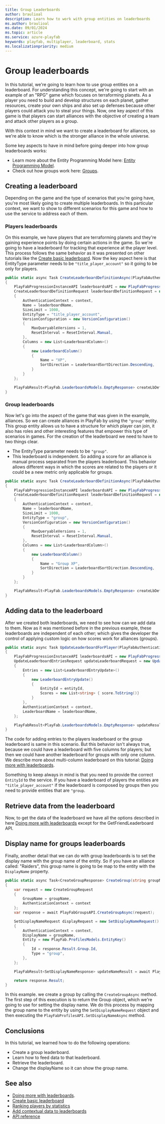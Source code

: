 ```yaml
---
title: Group Leaderboards
author: braulioal
description: Learn how to work with group entities on leaderboards
ms.author: braulioal
ms.date: 09/01/2024
ms.topic: article
ms.service: azure-playfab
keywords: playfab, multiplayer, leaderboard, stats
ms.localizationpriority: medium
---
```


# Group leaderboards

In this tutorial, we're going to learn how to use group entities on a leaderboard. For understanding this concept,
we're going to start with an example of an "RPG" game which focuses on terraforming planets. As a player you need to build and develop structures 
on each planet, gather resources, create your own ships and also set up defenses because other players could attack you to steal your things.
Now, one key aspect of this game is that players can start alliances with the objective of creating a team and attack other players as a group.

With this context in mind we want to create a leaderboard for alliances, so we're able to know which is the stronger alliance 
in the whole universe.

Some key aspects to have in mind before going deeper into how group leaderboards works:
* Learn more about the Entity Programming Model here: [Entity Programming Model](../../entities/index.md).
* Check out how groups work here: [Groups](../../social/groups/quickstart.md).

## Creating a leaderboard

Depending on the game and the type of scenarios that you're going have, you're most likely going to create multiple leaderboards.
In this particular context, we want to show to different scenarios for this game and how to use the service to address each of them.

### Players leaderboards

On this example, we have players that are terraforming planets and they're gaining experience points by doing certain actions in the game.
So we're going to have a leaderboard for tracking that experience at the player level. This process follows the same behavior
as it was presented on other tutorials like the [Create basic leaderboard](create-basic-leaderboard.md). Now the key aspect here
is that EntityType parameter needs to be `"title_player_account"` so it going to be only for players.

``` C#
public static async Task CreateLeaderboardDefinitionAsync(PlayFabAuthenticationContext context, string leaderboardName)
{
    PlayFabProgressionInstanceAPI leaderboardsAPI = new PlayFabProgressionInstanceAPI(context);
    CreateLeaderboardDefinitionRequest leaderboardDefinitionRequest = new CreateLeaderboardDefinitionRequest()
    {
        AuthenticationContext = context,
        Name = leaderboardName,
        SizeLimit = 1000,
        EntityType = "title_player_account",
        VersionConfiguration = new VersionConfiguration()
        {
            MaxQueryableVersions = 1,
            ResetInterval = ResetInterval.Manual,
        },
        Columns = new List<LeaderboardColumn>()
        {
            new LeaderboardColumn()
            {
                Name = "XP",
                SortDirection = LeaderboardSortDirection.Descending,
            }        
        }
    };

    PlayFabResult<PlayFab.LeaderboardsModels.EmptyResponse> createLbDefinitionResult = await leaderboardsAPI.CreateLeaderboardDefinitionAsync(leaderboardDefinitionRequest);
}
```

### Group leaderboards

Now let's go into the aspect of the game that was given in the example, alliances. So we can create alliances in PlayFab by using
the `"group"` entity. This group entity allows us to have a structure for which player can join, it also has roles and other interesting features that 
empower this type of scenarios in games. For the creation of the leaderboard we need to have to two things clear.

- The EntityType parameter needs to be `"group"`.
- This leaderboard is independent. So adding a score for an alliance is manual process separated from the players leaderboard. This behavior 
allows different ways in which the scores are related to the players or it could be a new metric only applicable for groups.

``` C#
public static async Task CreateLeaderboardDefinitionAsync(PlayFabAuthenticationContext context, string leaderboardName)
{
    PlayFabProgressionInstanceAPI leaderboardsAPI = new PlayFabProgressionInstanceAPI(context);
    CreateLeaderboardDefinitionRequest leaderboardDefinitionRequest = new CreateLeaderboardDefinitionRequest()
    {
        AuthenticationContext = context,
        Name = leaderboardName,
        SizeLimit = 1000,
        EntityType = "group",
        VersionConfiguration = new VersionConfiguration()
        {
            MaxQueryableVersions = 1,
            ResetInterval = ResetInterval.Manual,
        },
        Columns = new List<LeaderboardColumn>()
        {
            new LeaderboardColumn()
            {
                Name = "Group XP",
                SortDirection = LeaderboardSortDirection.Descending,
            }        
        }
    };

    PlayFabResult<PlayFab.LeaderboardsModels.EmptyResponse> createLbDefinitionResult = await leaderboardsAPI.CreateLeaderboardDefinitionAsync(leaderboardDefinitionRequest);
}
```


## Adding data to the leaderboard

After we created both leaderboards, we need to see how can we add data to them. Now as it was mentioned before in the previous example,
these leaderboards are independent of each other; which gives the developer the control of applying custom logic on 
how scores work for alliances (groups). 

``` C#
public static async Task UpdateLeaderboardForPlayer(PlayFabAuthenticationContext context, string leaderboardName, string entityId, int score)
{
    PlayFabProgressionInstanceAPI leaderboardsAPI = new PlayFabProgressionInstanceAPI(context);
    UpdateLeaderboardEntriesRequest updateLeaderboardRequest = new UpdateLeaderboardEntriesRequest()
    {
        Entries = new List<LeaderboardEntryUpdate>()
        {
            new LeaderboardEntryUpdate()
            {
                EntityId = entityId,
                Scores = new List<string> { score.ToString()}                
            }
        },
        AuthenticationContext = context,
        LeaderboardName = leaderboardName,
    };

    PlayFabResult<PlayFab.LeaderboardsModels.EmptyResponse> updateResult = await leaderboardsAPI.UpdateLeaderboardEntriesAsync(updateLeaderboardRequest);
}
```

The code for adding entries to the players leaderboard or the group leaderboard is same in this scenario. But this behavior isn't 
always true, because we could have a leaderboard with five columns for players; but then we could have another leaderboard for groups with only one column.
We describe more about multi-column leaderboard on this tutorial: [Doing more with leaderboards](doing-more-with-leaderboards.md).

Something to keep always in mind is that you need to provide the correct `EntityId` to the service. If you have a leaderboard of players
the entities are `"title_player_account"` if the leaderboard is composed by groups then you need to provide entities that are `"group`.


## Retrieve data from the leaderboard

Now, to get the data of the leaderboard we have all the options described in here [Doing more with leaderboards](doing-more-with-leaderboards.md)  except for the GetFriendLeaderboard API.

## Display name for groups leaderboards

Finally, another detail that we can do with group leaderboards is to set the display name with the group name of the entity.
So if you have an alliance called: "Raiders", this group name is going to be map to the entity with the `DisplayName` property.
``` C#
public static async Task<CreateGroupResponse> CreateGroup(string groupName, PlayFabAuthenticationContext context)
{
    var request = new CreateGroupRequest
    {
        GroupName = groupName,
        AuthenticationContext = context
    };
    var response = await PlayFabGroupsAPI.CreateGroupAsync(request);

    SetDisplayNameRequest displayRequest = new SetDisplayNameRequest()
    {
        AuthenticationContext = context,
        DisplayName = groupName,
        Entity = new PlayFab.ProfilesModels.EntityKey()
        {
            Id = response.Result.Group.Id,
            Type = "group",
        },
    };

    PlayFabResult<SetDisplayNameResponse> updateNameResult = await PlayFabProfilesAPI.SetDisplayNameAsync(displayRequest);

    return response.Result;
}
```

In this example. we create a group by calling the `CreateGroupAsync` method. The first step of this execution is to return the Group object,
which we're going to use for setting the display name. We do this process by mapping the group name to the entity by using the
`SetDisplayNameRequest` object and then executing the `PlayFabProfilesAPI.SetDisplayNameAsync` method.

## Conclusions 
In this tutorial, we learned how to do the following operations: 
* Create a group leaderboard.
* Learn how to feed data to that leaderboard.
* Retrieve the leaderboard.
* Change the displayName so it can show the group name.


## See also
- [Doing more with leaderboards](doing-more-with-leaderboards.md).
- [Create basic leaderboard](create-basic-leaderboard.md)
- [Ranking players by statistics](leaderboards-linked-to-stats.md)
- [Add contextual data to leaderboards](metadata-leaderboards.md)
- [API reference](api-reference.md)


